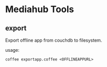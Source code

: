 # Mediahub Tools

## export

Export offline app from couchdb to filesystem.

usage:
```
coffee exportapp.coffee <OFFLINEAPPURL>
```


